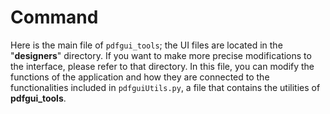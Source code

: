 # Command

Here is the main file of `pdfgui_tools`; the UI files are located in the "**designers**" directory. If you want to make more precise modifications to the interface, please refer to that directory. In this file, you can modify the functions of the application and how they are connected to the functionalities included in `pdfguiUtils.py`, a file that contains the utilities of **pdfgui_tools**.